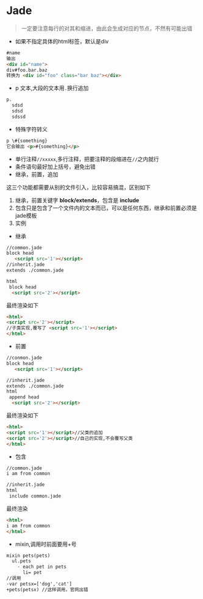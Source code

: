 # Jade

> 一定要注意每行的对其和缩进，由此会生成对应的节点，不然有可能出错

- 如果不指定具体的html标签，默认是div

```html
#name
输出
<div id="name">
div#foo.bar.baz
转换为 <div id="foo" class="bar baz"></div>
```

- p 文本,大段的文本用`.`换行追加

```html
p.
  sdsd
  sdsd
  sdssd

```

- 特殊字符转义

```html
p \#{something}
它会输出 <p>#{something}</p>
```

- 单行注释`//xxxxx`,多行注释，把要注释的段缩进在`//`之内就行
- 条件语句最好加上括号，避免出错
- 继承，前置，追加

 这三个功能都需要从别的文件引入，比较容易搞混，区别如下
 1. 继承，前置关键字 **block/extends**，包含是 **include**
 2. 包含只是包含了一个文件内的文本而已，可以是任何东西，继承和前置必须是jade模板
 3. 实例
- 继承

 ```html
 //common.jade
 block head
    <script src='1'></script>
//inherit.jade
extends ./common.jade

html
  block head
   <script src='2'></script>

 ```

 最终渲染如下

 ```html
 <html>
 <script src='2'></script>
 //子类实现,覆写了 <script src='1'></script>
 </html>
 ```

- 前置

 ```html
 //conmon.jade
 block head
    <script src='1'></script>

//inherit.jade
extends ./common.jade
html
  append head
   <script src='2'></script>
 ```

  最终渲染如下

 ```html
 <html>
 <script src='1'></script>//父类的追加
 <script src='2'></script>//自己的实现,不会覆写父类
 </html>
 ```

- 包含

 ```html
 //common.jade
 i am from common

//inherit.jade
html
  include common.jade
 ```

 最终渲染

 ```html
 <html>
 i am from common
 </html>
 ```

- mixin,调用时前面要用+号

```html
mixin pets(pets)
  ul.pets
    - each pet in pets
      li= pet
//调用
-var petsx=['dog','cat']
+pets(petsx) //这样调用，官网出错
```
